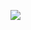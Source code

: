 ![](https://static4.depositphotos.com/1000674/349/i/950/depositphotos_3498097-stock-photo-resume.jpg)

